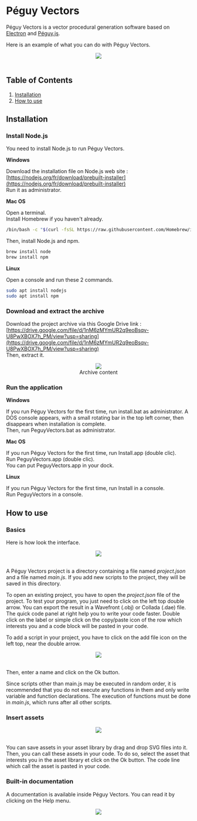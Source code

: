 # Péguy Vectors
Péguy Vectors is a vector procedural generation software based on [Electron](https://www.electronjs.org/) and [Péguy.js](https://github.com/Killfaeh/Peguy.js).</br>

Here is an example of what you can do with Péguy Vectors.</br>

<div align="center">
<img src="https://github.com/Killfaeh/PeguyVectors/blob/main/doc/01-general.png?raw=true">
</div></br>

## Table of Contents

1. [Installation](#installation)
2. [How to use](#how-to-use)

## Installation

### Install Node.js

You need to install Node.js to run Péguy Vectors.

**Windows**

Download the installation file on Node.js web site : [https://nodejs.org/fr/download/prebuilt-installer](https://nodejs.org/fr/download/prebuilt-installer) </br>
Run it as administrator.

**Mac OS**

Open a terminal. </br>
Install Homebrew if you haven't already.

```bash
/bin/bash -c "$(curl -fsSL https://raw.githubusercontent.com/Homebrew/install/HEAD/install.sh)"
```

Then, install Node.js and npm.

```bash
brew install node
brew install npm
```

**Linux**

Open a console and run these 2 commands.

```bash
sudo apt install nodejs
sudo apt install npm
```

### Download and extract the archive

Download the project archive via this Google Drive link : [https://drive.google.com/file/d/1nM6zMYmUR2q9eoBsqv-U8PwXBOX7h_PM/view?usp=sharing](https://drive.google.com/file/d/1nM6zMYmUR2q9eoBsqv-U8PwXBOX7h_PM/view?usp=sharing) </br>
Then, extract it.

<div align="center">
<img src="./doc/archiveContent.png"></br>
Archive content
</div>

### Run the application

**Windows**

If you run Péguy Vectors for the first time, run install.bat as administrator. 
A DOS console appears, with a small rotating bar in the top left corner, then disappears when installation is complete.</br>
Then, run PeguyVectors.bat as administrator.

**Mac OS**

If you run Péguy Vectors for the first time, run Install.app (double clic). </br>
Run PeguyVectors.app (double clic).</br>
You can put PeguyVectors.app in your dock.

**Linux**

If you run Péguy Vectors for the first time, run Install in a console. </br>
Run PeguyVectors in a console.

## How to use

### Basics

Here is how look the interface.</br>

<div align="center">
<img src="https://github.com/Killfaeh/PeguyVectors/blob/main/doc/01-general.png?raw=true">
</div><br/>

A Péguy Vectors project is a directory containing a file named <i>project.json</i> and a file named <i>main.js</i>. If you add new scripts to the project, they will be saved in this directory.<br/>

To open an existing project, you have to open the <i>project.json</i> file of the project. To test your program, you just need to click on the left top double arrow. You can export the result in a Wavefront (.obj) or Collada (.dae) file. The quick code panel at right help you to write your code faster. Double click on the label or simple click on the copy/paste icon of the row which interests you and a code block will be pasted in your code.<br/>

To add a script in your project, you have to click on the add file icon on the left top, near the double arrow.<br/>

<div align="center">
<img src="https://github.com/Killfaeh/PeguyVectors/blob/main/doc/01-general.png?raw=true">
</div><br/>

Then, enter a name and click on the Ok button.<br/>

Since scripts other than main.js may be executed in random order, it is recommended that you do not execute any functions in them and only write variable and function declarations. The execution of functions must be done in <i>main.js</i>, which runs after all other scripts.

### Insert assets

<div align="center">
<img src="./doc/02-assets.png">
</div></br>

You can save assets in your asset library by drag and drop SVG files into it.</br>
Then, you can call these assets in your code. 
To do so, select the asset that interests you in the asset library et click on the Ok button. 
The code line which call the asset is pasted in your code.

### Built-in documentation

A documentation is available inside Péguy Vectors. You can read it by clicking on the Help menu.</br>

<div align="center">
<img src="./doc/03-help.png">
</div></br>
